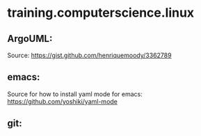 # training.computerscience.linux
## ArgoUML:
   Source: https://gist.github.com/henriquemoody/3362789
## emacs:
   Source for how to install yaml mode for emacs: https://github.com/yoshiki/yaml-mode
## git:
